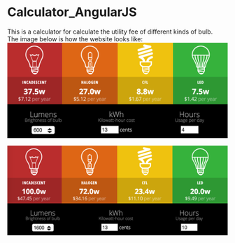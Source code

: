 # Calculator_AngularJS
This is a calculator for calculate the utility fee of different kinds of bulb.<br>
The image below is how the website looks like:
![alt tag](https://github.com/yanghuirong/Calculator_AngularJS/blob/master/assets/images/App_Image.png)



![alt tag](https://github.com/yanghuirong/Calculator_AngularJS/blob/master/assets/images/App_Image2.png)
